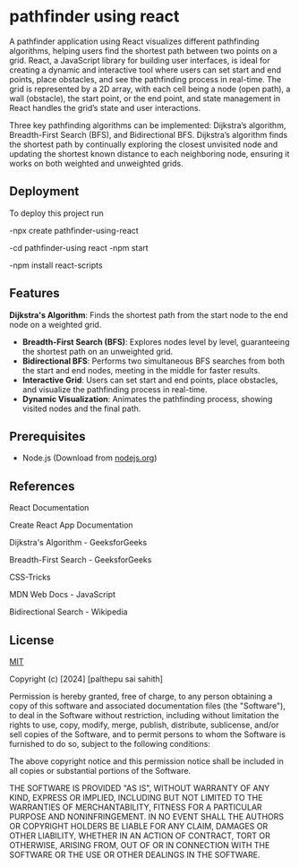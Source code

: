 
# pathfinder using react

A pathfinder application using React visualizes different pathfinding algorithms, helping users find the shortest path between two points on a grid. React, a JavaScript library for building user interfaces, is ideal for creating a dynamic and interactive tool where users can set start and end points, place obstacles, and see the pathfinding process in real-time. The grid is represented by a 2D array, with each cell being a node (open path), a wall (obstacle), the start point, or the end point, and state management in React handles the grid’s state and user interactions.

Three key pathfinding algorithms can be implemented: Dijkstra’s algorithm, Breadth-First Search (BFS), and Bidirectional BFS. Dijkstra’s algorithm finds the shortest path by continually exploring the closest unvisited node and updating the shortest known distance to each neighboring node, ensuring it works on both weighted and unweighted grids.


## Deployment

To deploy this project run


-npx create pathfinder-using-react

-cd pathfinder-using react
-npm start

-npm install react-scripts



## Features
**Dijkstra's Algorithm**: Finds the shortest path from the start node to the end node on a weighted grid.
- **Breadth-First Search (BFS)**: Explores nodes level by level, guaranteeing the shortest path on an unweighted grid.
- **Bidirectional BFS**: Performs two simultaneous BFS searches from both the start and end nodes, meeting in the middle for faster results.
- **Interactive Grid**: Users can set start and end points, place obstacles, and visualize the pathfinding process in real-time.
- **Dynamic Visualization**: Animates the pathfinding process, showing visited nodes and the final path.


## Prerequisites
- Node.js (Download from [nodejs.org](https://nodejs.org/))
## References

React Documentation

Create React App Documentation

Dijkstra's Algorithm - GeeksforGeeks

Breadth-First Search - GeeksforGeeks

CSS-Tricks

MDN Web Docs - JavaScript

Bidirectional Search - Wikipedia
## License

[MIT](https://choosealicense.com/licenses/mit/)


Copyright (c) [2024] [palthepu sai sahith]

Permission is hereby granted, free of charge, to any person obtaining a copy
of this software and associated documentation files (the "Software"), to deal
in the Software without restriction, including without limitation the rights
to use, copy, modify, merge, publish, distribute, sublicense, and/or sell
copies of the Software, and to permit persons to whom the Software is
furnished to do so, subject to the following conditions:

The above copyright notice and this permission notice shall be included in all
copies or substantial portions of the Software.

THE SOFTWARE IS PROVIDED "AS IS", WITHOUT WARRANTY OF ANY KIND, EXPRESS OR
IMPLIED, INCLUDING BUT NOT LIMITED TO THE WARRANTIES OF MERCHANTABILITY,
FITNESS FOR A PARTICULAR PURPOSE AND NONINFRINGEMENT. IN NO EVENT SHALL THE
AUTHORS OR COPYRIGHT HOLDERS BE LIABLE FOR ANY CLAIM, DAMAGES OR OTHER
LIABILITY, WHETHER IN AN ACTION OF CONTRACT, TORT OR OTHERWISE, ARISING FROM,
OUT OF OR IN CONNECTION WITH THE SOFTWARE OR THE USE OR OTHER DEALINGS IN THE
SOFTWARE.

